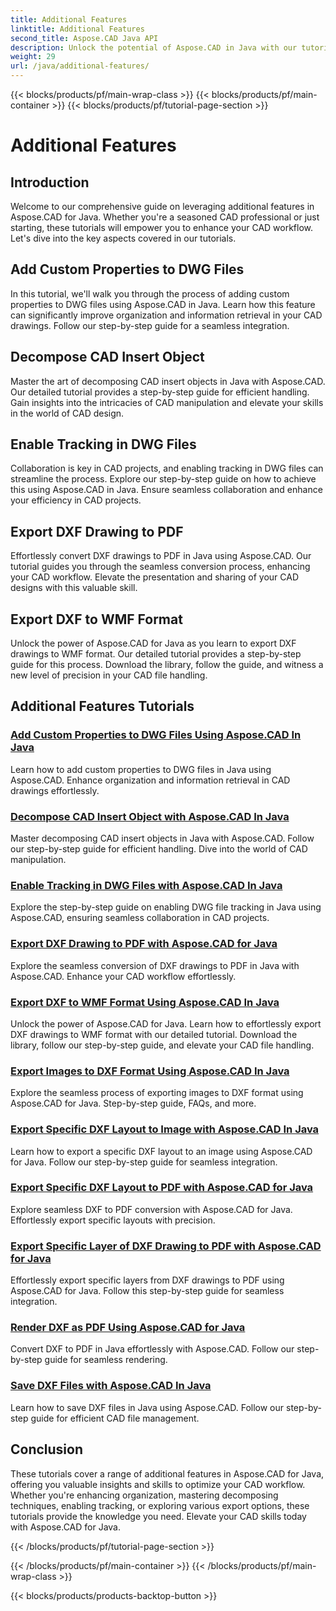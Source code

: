 ```yaml
---
title: Additional Features
linktitle: Additional Features
second_title: Aspose.CAD Java API
description: Unlock the potential of Aspose.CAD in Java with our tutorials. Add custom properties, decompose CAD insert objects, enable tracking, and export DXF drawings seamlessly. Elevate your CAD workflow effortlessly.
weight: 29
url: /java/additional-features/
---
```


{{< blocks/products/pf/main-wrap-class >}}
{{< blocks/products/pf/main-container >}}
{{< blocks/products/pf/tutorial-page-section >}}

# Additional Features



## Introduction

Welcome to our comprehensive guide on leveraging additional features in Aspose.CAD for Java. Whether you're a seasoned CAD professional or just starting, these tutorials will empower you to enhance your CAD workflow. Let's dive into the key aspects covered in our tutorials.

## Add Custom Properties to DWG Files

In this tutorial, we'll walk you through the process of adding custom properties to DWG files using Aspose.CAD in Java. Learn how this feature can significantly improve organization and information retrieval in your CAD drawings. Follow our step-by-step guide for a seamless integration.

## Decompose CAD Insert Object

Master the art of decomposing CAD insert objects in Java with Aspose.CAD. Our detailed tutorial provides a step-by-step guide for efficient handling. Gain insights into the intricacies of CAD manipulation and elevate your skills in the world of CAD design.

## Enable Tracking in DWG Files

Collaboration is key in CAD projects, and enabling tracking in DWG files can streamline the process. Explore our step-by-step guide on how to achieve this using Aspose.CAD in Java. Ensure seamless collaboration and enhance your efficiency in CAD projects.

## Export DXF Drawing to PDF

Effortlessly convert DXF drawings to PDF in Java using Aspose.CAD. Our tutorial guides you through the seamless conversion process, enhancing your CAD workflow. Elevate the presentation and sharing of your CAD designs with this valuable skill.

## Export DXF to WMF Format

Unlock the power of Aspose.CAD for Java as you learn to export DXF drawings to WMF format. Our detailed tutorial provides a step-by-step guide for this process. Download the library, follow the guide, and witness a new level of precision in your CAD file handling.

## Additional Features Tutorials
### [Add Custom Properties to DWG Files Using Aspose.CAD In Java](./add-custom-properties/)
Learn how to add custom properties to DWG files in Java using Aspose.CAD. Enhance organization and information retrieval in CAD drawings effortlessly.
### [Decompose CAD Insert Object with Aspose.CAD In Java](./decompose-cad-insert-object/)
Master decomposing CAD insert objects in Java with Aspose.CAD. Follow our step-by-step guide for efficient handling. Dive into the world of CAD manipulation.
### [Enable Tracking in DWG Files with Aspose.CAD In Java](./enable-tracking/)
Explore the step-by-step guide on enabling DWG file tracking in Java using Aspose.CAD, ensuring seamless collaboration in CAD projects.
### [Export DXF Drawing to PDF with Aspose.CAD for Java](./export-dxf-to-pdf/)
Explore the seamless conversion of DXF drawings to PDF in Java with Aspose.CAD. Enhance your CAD workflow effortlessly.
### [Export DXF to WMF Format Using Aspose.CAD In Java](./export-dxf-to-wmf/)
Unlock the power of Aspose.CAD for Java. Learn how to effortlessly export DXF drawings to WMF format with our detailed tutorial. Download the library, follow our step-by-step guide, and elevate your CAD file handling.
### [Export Images to DXF Format Using Aspose.CAD In Java](./export-images-to-dxf/)
Explore the seamless process of exporting images to DXF format using Aspose.CAD for Java. Step-by-step guide, FAQs, and more.
### [Export Specific DXF Layout to Image with Aspose.CAD In Java](./export-specific-layout-to-image/)
Learn how to export a specific DXF layout to an image using Aspose.CAD for Java. Follow our step-by-step guide for seamless integration.
### [Export Specific DXF Layout to PDF with Aspose.CAD for Java](./export-specific-layout-to-pdf/)
Explore seamless DXF to PDF conversion with Aspose.CAD for Java. Effortlessly export specific layouts with precision.
### [Export Specific Layer of DXF Drawing to PDF with Aspose.CAD for Java](./export-specific-layer-to-pdf/)
Effortlessly export specific layers from DXF drawings to PDF using Aspose.CAD for Java. Follow this step-by-step guide for seamless integration.
### [Render DXF as PDF Using Aspose.CAD for Java](./render-dxf-as-pdf/)
Convert DXF to PDF in Java effortlessly with Aspose.CAD. Follow our step-by-step guide for seamless rendering.
### [Save DXF Files with Aspose.CAD In Java](./save-dxf-files/)
Learn how to save DXF files in Java using Aspose.CAD. Follow our step-by-step guide for efficient CAD file management.

## Conclusion

These tutorials cover a range of additional features in Aspose.CAD for Java, offering you valuable insights and skills to optimize your CAD workflow. Whether you're enhancing organization, mastering decomposing techniques, enabling tracking, or exploring various export options, these tutorials provide the knowledge you need. Elevate your CAD skills today with Aspose.CAD for Java.

{{< /blocks/products/pf/tutorial-page-section >}}

{{< /blocks/products/pf/main-container >}}
{{< /blocks/products/pf/main-wrap-class >}}

{{< blocks/products/products-backtop-button >}}
